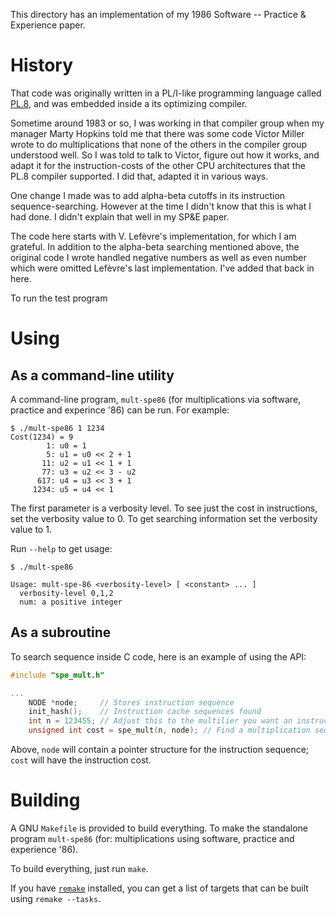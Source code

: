 This directory has an implementation of my 1986 Software -- Practice & Experience paper.

History
=======

That code was originally written in a PL/I-like programming language called [PL.8](https://en.wikipedia.org/wiki/PL/8), and was embedded inside a its optimizing compiler.

Sometime around 1983 or so, I was working in that compiler group when my manager Marty Hopkins told me that there was some code Victor Miller wrote to do multiplications that none of the others in the compiler group understood well. So I was told to talk to Victor, figure out how it works, and adapt it for the instruction-costs of the other CPU architectures that the PL.8 compiler supported. I did that, adapted it in various ways.

One change I made was to add alpha-beta cutoffs in its instruction sequence-searching. However at the time I didn't know that this is what I had done. I didn't explain that well in my SP&E paper.

The code here starts with V. Lefèvre's implementation, for which I am grateful. In addition to the alpha-beta searching mentioned above, the original code I wrote handled negative numbers as well as even number which were omitted Lefèvre's last implementation. I've added that back in here.

To run the test program

Using
=====

As a command-line utility
-------------------------

A command-line program, `mult-spe86` (for multiplications via software, practice and experince '86) can be run. For example:

```
$ ./mult-spe86 1 1234
Cost(1234) = 9
        1: u0 = 1
        5: u1 = u0 << 2 + 1
       11: u2 = u1 << 1 + 1
       77: u3 = u2 << 3 - u2
      617: u4 = u3 << 3 + 1
     1234: u5 = u4 << 1
```

The first parameter is a verbosity level. To see just the cost in instructions, set the verbosity value to 0. To get searching information set the verbosity value to 1.

Run `--help` to get usage:

```
$ ./mult-spe86

Usage: mult-spe-86 <verbosity-level> [ <constant> ... ]
  verbosity-level 0,1,2
  num: a positive integer
```

As a subroutine
---------------

To search sequence inside C code, here is an example of using the API:

```C
#include "spe_mult.h"

...
    NODE *node;     // Stores instruction sequence
    init_hash();    // Instruction cache sequences found
    int n = 123455; // Adjust this to the multilier you want an instruction sequence for
    unsigned int cost = spe_mult(n, node); // Find a multiplication sequence!
```

Above, `node` will contain a pointer structure for the instruction sequence;
`cost` will have the instruction cost.


Building
========

A GNU `Makefile` is provided to build everything. To make the standalone program `mult-spe86` (for: multiplications using software, practice and experience '86).

To build everything, just run `make`.

If you have [`remake`](https://bashdb.sourceforge.net/remake) installed, you can get a list of targets that can be built using `remake --tasks`.
```
